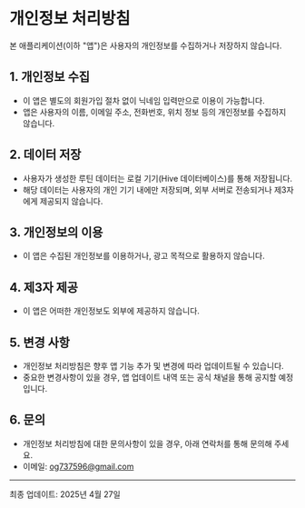 # 개인정보 처리방침

본 애플리케이션(이하 "앱")은 사용자의 개인정보를 수집하거나 저장하지 않습니다.

## 1. 개인정보 수집
- 이 앱은 별도의 회원가입 절차 없이 닉네임 입력만으로 이용이 가능합니다.
- 앱은 사용자의 이름, 이메일 주소, 전화번호, 위치 정보 등의 개인정보를 수집하지 않습니다.

## 2. 데이터 저장
- 사용자가 생성한 루틴 데이터는 로컬 기기(Hive 데이터베이스)를 통해 저장됩니다.
- 해당 데이터는 사용자의 개인 기기 내에만 저장되며, 외부 서버로 전송되거나 제3자에게 제공되지 않습니다.

## 3. 개인정보의 이용
- 이 앱은 수집된 개인정보를 이용하거나, 광고 목적으로 활용하지 않습니다.

## 4. 제3자 제공
- 이 앱은 어떠한 개인정보도 외부에 제공하지 않습니다.

## 5. 변경 사항
- 개인정보 처리방침은 향후 앱 기능 추가 및 변경에 따라 업데이트될 수 있습니다.
- 중요한 변경사항이 있을 경우, 앱 업데이트 내역 또는 공식 채널을 통해 공지할 예정입니다.

## 6. 문의
- 개인정보 처리방침에 대한 문의사항이 있을 경우, 아래 연락처를 통해 문의해 주세요.
- 이메일: og737596@gmail.com

---

최종 업데이트: 2025년 4월 27일